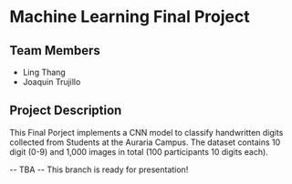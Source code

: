 # Machine Learning Final Project

## Team Members

- Ling Thang
- Joaquin Trujillo

## Project Description

This Final Porject implements a CNN model to classify handwritten digits collected from Students at the Auraria Campus. The dataset
contains 10 digit (0-9) and 1,000 images in total (100 participants 10 digits each).

-- TBA --
This branch is ready for presentation!
